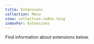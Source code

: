 ```yaml
---
title: Extensions
collection: Menu
view: collection-index.twig
indexFor: Extensions
---
```

Find information about extensions below.

